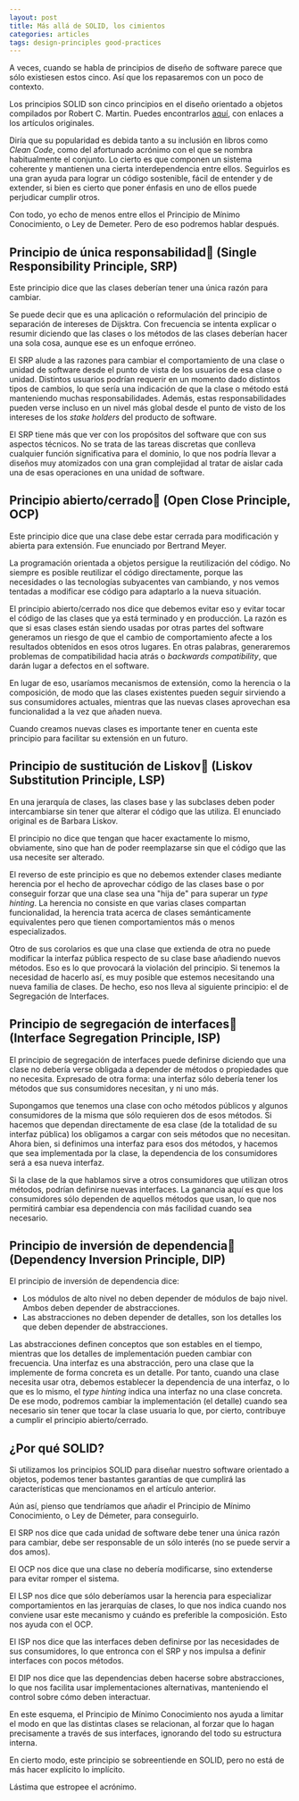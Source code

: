 ```yaml
---
layout: post
title: Más allá de SOLID, los cimientos
categories: articles
tags: design-principles good-practices
---
```


A veces, cuando se habla de principios de diseño de software parece que sólo existiesen estos cinco. Así que los repasaremos con un poco de contexto.

Los principios SOLID son cinco principios en el diseño orientado a objetos compilados por Robert C. Martin. Puedes encontrarlos [aquí](http://butunclebob.com/ArticleS.UncleBob.PrinciplesOfOod), con enlaces a los artículos originales.

Diría que su popularidad es debida tanto a su inclusión en libros como *Clean Code*, como del afortunado acrónimo con el que se nombra habitualmente el conjunto. Lo cierto es que componen un sistema coherente y mantienen una cierta interdependencia entre ellos. Seguirlos es una gran ayuda para lograr un código sostenible, fácil de entender y de extender, si bien es cierto que poner énfasis en uno de ellos puede perjudicar cumplir otros.

Con todo, yo echo de menos entre ellos el Principio de Mínimo Conocimiento, o Ley de Demeter. Pero de eso podremos hablar después.

## Principio de única responsabilidad (Single Responsibility Principle, SRP)

Este principio dice que las clases deberían tener una única razón para cambiar.

Se puede decir que es una aplicación o reformulación del principio de separación de intereses de Dijsktra. Con frecuencia se intenta explicar o resumir diciendo que las clases o los métodos de las clases deberían hacer una sola cosa, aunque ese es un enfoque erróneo. 

El SRP alude a las razones para cambiar el comportamiento de una clase o unidad de software desde el punto de vista de los usuarios de esa clase o unidad. Distintos usuarios podrían requerir en un momento dado distintos tipos de cambios, lo que sería una indicación de que la clase o método está manteniendo muchas responsabilidades. Además, estas responsabilidades pueden verse incluso en un nivel más global desde el punto de visto de los intereses de los *stake holders* del producto de software.

El SRP tiene más que ver con los propósitos del software que con sus aspectos técnicos. No se trata de las tareas discretas que conlleva cualquier función significativa para el dominio, lo que nos podría llevar a diseños muy atomizados con una gran complejidad al tratar de aislar cada una de esas operaciones en una unidad de software.

## Principio abierto/cerrado (Open Close Principle, OCP)

Este principio dice que una clase debe estar cerrada para modificación y abierta para extensión. Fue enunciado por Bertrand Meyer.

La programación orientada a objetos persigue la reutilización del código. No siempre es posible reutilizar el código directamente, porque las necesidades o las tecnologías subyacentes van cambiando, y nos vemos tentadas a modificar ese código para adaptarlo a la nueva situación.

El principio abierto/cerrado nos dice que debemos evitar eso y evitar tocar el código de las clases que ya está terminado y en producción. La razón es que si esas clases están siendo usadas por otras partes del software generamos un riesgo de que el cambio de comportamiento afecte a los resultados obtenidos en esos otros lugares. En otras palabras, generaremos problemas de compatibilidad hacia atrás o *backwards compatibility*, que darán lugar a defectos en el software.

En lugar de eso, usaríamos mecanismos de extensión, como la herencia o la composición, de modo que las clases existentes pueden seguir sirviendo a sus consumidores actuales, mientras que las nuevas clases aprovechan esa funcionalidad a la vez que añaden nueva.

Cuando creamos nuevas clases es importante tener en cuenta este principio para facilitar su extensión en un futuro.

## Principio de sustitución de Liskov (Liskov Substitution Principle, LSP)

En una jerarquía de clases, las clases base y las subclases deben poder intercambiarse sin tener que alterar el código que las utiliza. El enunciado original es de Barbara Liskov.

El principio no dice que tengan que hacer exactamente lo mismo, obviamente, sino que han de poder reemplazarse sin que el código que las usa necesite ser alterado.

El reverso de este principio es que no debemos extender clases mediante herencia por el hecho de aprovechar código de las clases base o por conseguir forzar que una clase sea una "hija de" para superar un *type hinting*. La herencia no consiste en que varias clases compartan funcionalidad, la herencia trata acerca de clases semánticamente equivalentes pero que tienen comportamientos más o menos especializados.

Otro de sus corolarios es que una clase que extienda de otra no puede modificar la interfaz pública respecto de su clase base añadiendo nuevos métodos. Eso es lo que provocará la violación del principio. Si tenemos la necesidad de hacerlo así, es muy posible que estemos necesitando una nueva familia de clases. De hecho, eso nos lleva al siguiente principio: el de Segregación de Interfaces.

## Principio de segregación de interfaces (Interface Segregation Principle, ISP)

El principio de segregación de interfaces puede definirse diciendo que una clase no debería verse obligada a depender de métodos o propiedades que no necesita. Expresado de otra forma: una interfaz sólo debería tener los métodos que sus consumidores necesitan, y ni uno más. 

Supongamos que tenemos una clase con ocho métodos públicos y algunos consumidores de la misma que sólo requieren dos de esos métodos. Si hacemos que dependan directamente de esa clase (de la totalidad de su interfaz pública) los obligamos a cargar con seis métodos que no necesitan. Ahora bien, si definimos una interfaz para esos dos métodos, y hacemos que sea implementada por la clase, la dependencia de los consumidores será a esa nueva interfaz.

Si la clase de la que hablamos sirve a otros consumidores que utilizan otros métodos, podrían definirse nuevas interfaces. La ganancia aquí es que los consumidores sólo dependen de aquellos métodos que usan, lo que nos permitirá cambiar esa dependencia con más facilidad cuando sea necesario.

## Principio de inversión de dependencia (Dependency Inversion Principle, DIP)

El principio de inversión de dependencia dice:

* Los módulos de alto nivel no deben depender de módulos de bajo nivel. Ambos deben depender de abstracciones.
* Las abstracciones no deben depender de detalles, son los detalles los que deben depender de abstracciones.

Las abstracciones definen conceptos que son estables en el tiempo, mientras que los detalles de implementación pueden cambiar con frecuencia. Una interfaz es una abstracción, pero una clase que la implemente de forma concreta es un detalle. Por tanto, cuando una clase necesita usar otra, debemos establecer la dependencia de una interfaz, o lo que es lo mismo, el *type hinting* indica una interfaz no una clase concreta. De ese modo, podremos cambiar la implementación (el detalle) cuando sea necesario sin tener que tocar la clase usuaria lo que, por cierto, contribuye a cumplir el principio abierto/cerrado.

## ¿Por qué SOLID?

Si utilizamos los principios SOLID para diseñar nuestro software orientado a objetos, podemos tener bastantes garantías de que cumplirá las características que mencionamos en el artículo anterior.

Aún así, pienso que tendríamos que añadir el Principio de Mínimo Conocimiento, o Ley de Démeter, para conseguirlo. 

El SRP nos dice que cada unidad de software debe tener una única razón para cambiar, debe ser responsable de un sólo interés (no se puede servir a dos amos).

El OCP nos dice que una clase no debería modificarse, sino extenderse para evitar romper el sistema.

El LSP nos dice que sólo deberíamos usar la herencia para especializar comportamientos en las jerarquías de clases, lo que nos indica cuando nos conviene usar este mecanismo y cuándo es preferible la composición. Esto nos ayuda con el OCP.

El ISP nos dice que las interfaces deben definirse por las necesidades de sus consumidores, lo que entronca con el SRP y nos impulsa a definir interfaces con pocos métodos.

El DIP nos dice que las dependencias deben hacerse sobre abstracciones, lo que nos facilita usar implementaciones alternativas, manteniendo el control sobre cómo deben interactuar.

En este esquema, el Principio de Mínimo Conocimiento nos ayuda a limitar el modo en que las distintas clases se relacionan, al forzar que lo hagan precisamente a través de sus interfaces, ignorando del todo su estructura interna.

En cierto modo, este principio se sobreentiende en SOLID, pero no está de más hacer explícito lo implícito.

Lástima que estropee el acrónimo.
